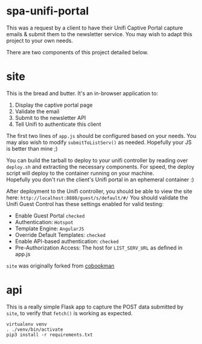 # spa-unifi-portal

This was a request by a client to have their Unifi Captive Portal capture emails & submit them to the newsletter service.  You may wish to adapt this project to your own needs.

There are two components of this project detailed below.

# site

This is the bread and butter.  It's an in-browser application to:

1. Display the captive portal page
1. Validate the email
1. Submit to the newsletter API
1. Tell Unifi to authenticate this client

The first two lines of `app.js` should be configured based on your needs.
You may also wish to modify `submitToListServ()` as needed.  Hopefully your JS is better than mine ;)

You can build the tarball to deploy to your unifi controller by reading over `deploy.sh` and extracting the necessary components.
For speed, the deploy script will deploy to the container running on your machine.  
Hopefully you don't run the client's Unifi portal in an ephemeral container :) 

After deployment to the Unifi controller, you should be able to view the site here: `http://localhost:8880/guest/s/default/#/`
You should validate the Unifi Guest Control has these settings enabled for valid testing:

* Enable Guest Portal `checked`
* Authentication: `Hotspot`
* Template Engine: `AngularJS`
* Override Default Templates: `checked`
* Enable API-based authentication: `checked`
* Pre-Authorization Access: The host for `LIST_SERV_URL` as defined in app.js

`site` was originally forked from [cobookman](https://github.com/cobookman/unifi-captive-portal)

# api

This is a really simple Flask app to capture the POST data submitted by `site`, to verify that `fetch()` is working as expected.

```
virtualenv venv
. ./venv/bin/activate
pip3 install -r requirements.txt
```